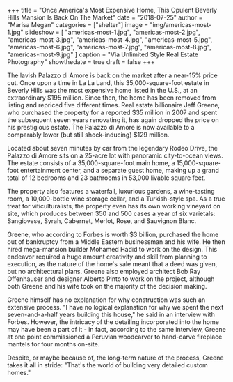 +++
title = "Once America's Most Expensive Home, This Opulent Beverly Hills Mansion Is Back On The Market"
date = "2018-07-25"
author = "Marisa Megan"
categories = ["shelter"]
image = "img/americas-most-1.jpg"
slideshow = [
  "americas-most-1.jpg",
  "americas-most-2.jpg",
  "americas-most-3.jpg",
  "americas-most-4.jpg",
  "americas-most-5.jpg",
  "americas-most-6.jpg",
  "americas-most-7.jpg",
  "americas-most-8.jpg",
  "americas-most-9.jpg"
]
caption = "Via Unlimited Style Real Estate Photography"
showthedate = true
draft = false
+++

The lavish Palazzo di Amore is back on the market after a near-15% price cut. Once upon a time in La La Land, this 35,000-square-foot estate in Beverly Hills was the most expensive home listed in the U.S., at an extraordinary $195 million. Since then, the home has been removed from listing and repriced five different times. Real estate billionaire Jeff Greene, who purchased the property for a reported $35 million in 2007 and spent the subsequent seven years renovating it, has again dropped the price on his prestigious estate. The Palazzo di Amore is now available to a comparably lower (but still shock-inducing) $129 million.

Located about seven minutes by car from the legendary Rodeo Drive, the Palazzo di Amore sits on a 25-acre lot with panoramic city-to-ocean views. The estate consists of a 35,000-square-foot main home, a 15,000-square-foot entertainment center, and a separate guest home, making up a grand total of 12 bedrooms and 23 bathrooms in 53,000 livable square feet.

The property also features a waterfall, luxurious gardens, a wine-tasting room, a 10,000-bottle wine storage cellar, and a Turkish-style spa. As a true treat for viticulturalists, the property even has its own working vineyard on site, which produces between 350 and 500 cases a year of six varietals: Sangiovese, Syrah, Cabernet, Merlot, Rose, and Sauvignon Blanc.

Greene, who according to Forbes is worth $3 billion, purchased the home out of bankruptcy from a Middle Eastern businessman and his wife. He then hired mega-mansion builder Mohamed Hadid to work on the design. This endeavor required a huge amount creativity and skill from planning to execution, as the nature of the home's sale meant that a deed was given, but no architectural plans. Greene also employed architect Bob Ray Offenhauser and designer Alberto Pinto to work on the project, although both Greene and his wife took on the majority of the decision making.

Greene himself has no explanation for why construction was such an extensive process. "I have no logical explanation for why we spent the next seven-and-a-half years building this house," he said in an interview with Forbes. However, the intricacy of the detailing incorporated into the home may have been a part of it - in fact, according to the same interview, Greene at one point commissioned a Peruvian woodcarver to hand-carve fireplace mantels for four months on-site.

Despite, or maybe because of, the long-term nature of the process, Greene takes it all in stride: "That's the world of building very detailed custom homes."
